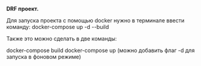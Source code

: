**DRF проект.**

Для запуска проекта с помощью docker нужно в терминале ввести команду: docker-compose up -d --build

Также это можно сделать в две команды:

docker-compose build
docker-compose up (можно добавить флаг -d для запуска в фоновом режиме)
